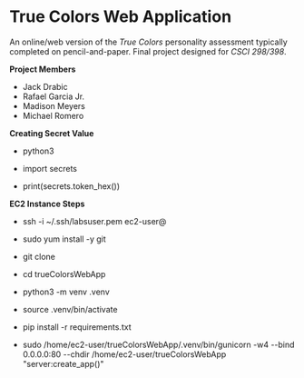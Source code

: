 # True Colors Web Application
An online/web version of the _True Colors_ personality assessment typically completed on pencil-and-paper. Final project designed for _CSCI 298/398_.

**Project Members**
- Jack Drabic
- Rafael Garcia Jr.
- Madison Meyers
- Michael Romero

**Creating Secret Value**

- python3

- import secrets

- print(secrets.token_hex())

**EC2 Instance Steps**

- ssh -i ~/.ssh/labsuser.pem ec2-user@<IPv4 addrress or DNS>

- sudo yum install -y git

- git clone <repo>

- cd trueColorsWebApp

- python3 -m venv .venv
- source .venv/bin/activate
- pip install -r requirements.txt

- sudo /home/ec2-user/trueColorsWebApp/.venv/bin/gunicorn -w4 --bind 0.0.0.0:80 --chdir /home/ec2-user/trueColorsWebApp "server:create_app()"

